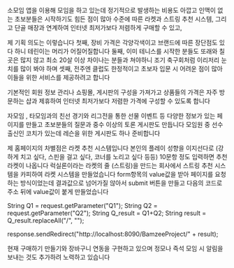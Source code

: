 소모임 앱을 이용해 모임을 하고 있는데 정기적으로 발생하는 비용도 아깝고 인맥이 없는 초보분들은 시작하기도 힘든 점이 많아 수준에 따른 라켓과 스트링 추천 시스템, 그리고 단골 매장과 연계하여 인터넷 최저가보다 저렴하게 구매할 수 있고, 

제 기획 의도는 이렇습니다
첫째, 장비 가격은 각양각색이고 브랜드에 따른 장단점도 있다 하니 테린이는 머리가 어질어질합니다
둘째, 이미 테니스를 시작한 분들도 또래와 칠 곳은 많지 않고 최소 20살 이상 차이나는 분들과 쳐야하니 조기 축구회처럼 이리저리 눈치를 많이 봐야 하며
셋째, 전주엔 클럽도 한정적이고 초보자 입문 시 어려운 점이 많아 이들을 위한 서비스를 제공하려고 합니다

기본적인 회원 정보 관리나 쇼핑몰, 게시판의 구성을 가져가고 상품들의 가격은 자주 방문하는 샵과 제휴하여 인터넷 최저가보다 저렴한 가격에 구성할 수 있도록 합니다

자모임 , 타모임과의 친선 경기와 리그전을 통한 선물 이벤트 등 다양한 정보가 있는 페이지를 만들고 초보분들의 질문과 중수 이상의 토론 게시판도 만듭니다
모임원 중 선수 출신인 코치가 있는데 레슨을 위한 게시판도 하나 준비합니다

제 홈페이지의 차별점은 라켓 추천 시스템입니다
본인의 플레이 성향을 이지선다로 (강하게 치고 싶다, 스핀을 걸고 싶다, 코너를 노리고 싶다 등등) 10문항 정도 입력하면 추천 라켓이 나옵니다
럭실론이라는 라켓의 줄 (스트링)을 만드는 회사에서 스트링 추천 시스템을 카피하여 라켓 시스템을 만들었습니다
form항목의 value값을 받아 페이지를 요청하는 방식이었는데 결과값으로 넘어가질 않아서 submit 버튼을 만들고 다음의 코드로 주소 뒤에 value값이 붙게 만들었습니다

String Q1 = request.getParameter("Q1");
String Q2 = request.getParameter("Q2");
String Q_result = Q1+Q2;
String result = Q_result.replaceAll("/", "");

response.sendRedirect("http://localhost:8090/BamzeeProject/" + result);

현재 구매하기 만들기와 장바구니 연동을 구현하고 있으며 정모나 즉석 모임 시 알림을 보내는 것도 추가하려 노력하고 있습니다
